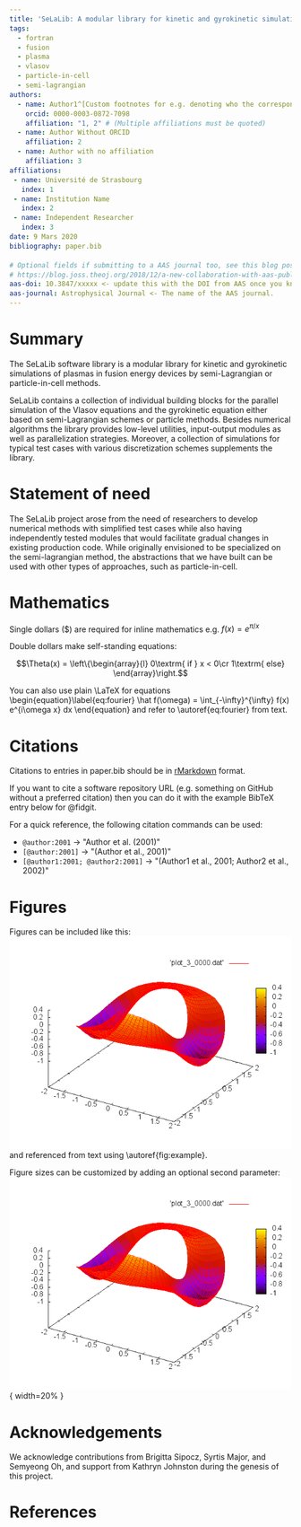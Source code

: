 ```yaml
---
title: 'SeLaLib: A modular library for kinetic and gyrokinetic simulations of plasmas in fusion energy devices by semi-Lagrangian or particle-in-cell methods.'
tags:
  - fortran
  - fusion
  - plasma
  - vlasov
  - particle-in-cell
  - semi-lagrangian
authors:
  - name: Author1^[Custom footnotes for e.g. denoting who the corresponding author is can be included like this.]
    orcid: 0000-0003-0872-7098
    affiliation: "1, 2" # (Multiple affiliations must be quoted)
  - name: Author Without ORCID
    affiliation: 2
  - name: Author with no affiliation
    affiliation: 3
affiliations:
 - name: Université de Strasbourg
   index: 1
 - name: Institution Name
   index: 2
 - name: Independent Researcher
   index: 3
date: 9 Mars 2020
bibliography: paper.bib

# Optional fields if submitting to a AAS journal too, see this blog post:
# https://blog.joss.theoj.org/2018/12/a-new-collaboration-with-aas-publishing
aas-doi: 10.3847/xxxxx <- update this with the DOI from AAS once you know it.
aas-journal: Astrophysical Journal <- The name of the AAS journal.
---
```


# Summary

The SeLaLib software library is a modular library for kinetic and
gyrokinetic simulations of plasmas in fusion energy devices by
semi-Lagrangian or particle-in-cell methods.

SeLaLib contains a collection of individual building blocks for the
parallel simulation of the Vlasov equations and the gyrokinetic equation
either based on semi-Lagrangian schemes or particle methods. Besides
numerical algorithms the library provides low-level utilities,
input-output modules as well as parallelization strategies. Moreover, a
collection of simulations for typical test cases with various
discretization schemes supplements the library.

# Statement of need

The SeLaLib project arose from the need of researchers to develop
numerical methods with simplified test cases while also having
independently tested modules that would facilitate gradual changes in
existing production code. While originally envisioned to be specialized
on the semi-lagrangian method, the abstractions that we have built can
be used with other types of approaches, such as particle-in-cell.

# Mathematics

Single dollars ($) are required for inline mathematics e.g. $f(x) = e^{\pi/x}$

Double dollars make self-standing equations:

$$\Theta(x) = \left\{\begin{array}{l}
0\textrm{ if } x < 0\cr
1\textrm{ else}
\end{array}\right.$$

You can also use plain \LaTeX for equations
\begin{equation}\label{eq:fourier}
\hat f(\omega) = \int_{-\infty}^{\infty} f(x) e^{i\omega x} dx
\end{equation}
and refer to \autoref{eq:fourier} from text.

# Citations

Citations to entries in paper.bib should be in
[rMarkdown](http://rmarkdown.rstudio.com/authoring_bibliographies_and_citations.html)
format.

If you want to cite a software repository URL (e.g. something on GitHub without a preferred
citation) then you can do it with the example BibTeX entry below for @fidgit.

For a quick reference, the following citation commands can be used:
- `@author:2001`  ->  "Author et al. (2001)"
- `[@author:2001]` -> "(Author et al., 2001)"
- `[@author1:2001; @author2:2001]` -> "(Author1 et al., 2001; Author2 et al., 2002)"

# Figures

Figures can be included like this:
![Caption for example figure.\label{fig:example}](figure.png)
and referenced from text using \autoref{fig:example}.

Figure sizes can be customized by adding an optional second parameter:
![Caption for example figure.](figure.png){ width=20% }

# Acknowledgements

We acknowledge contributions from Brigitta Sipocz, Syrtis Major, and Semyeong
Oh, and support from Kathryn Johnston during the genesis of this project.

# References
